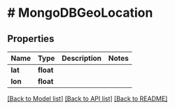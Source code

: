 # # MongoDBGeoLocation

## Properties

Name | Type | Description | Notes
------------ | ------------- | ------------- | -------------
**lat** | **float** |  |
**lon** | **float** |  |

[[Back to Model list]](../../README.md#models) [[Back to API list]](../../README.md#endpoints) [[Back to README]](../../README.md)
